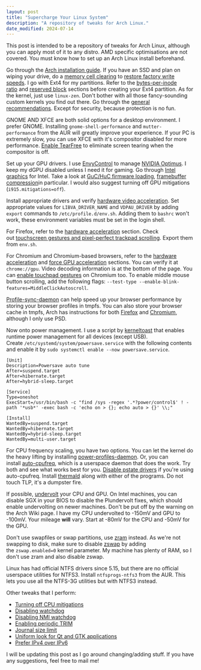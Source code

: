 ```yaml
---
layout: post
title: "Supercharge Your Linux System"
description: "A repository of tweaks for Arch Linux."
date_modified: 2024-07-14
---
```


This post is intended to be a repository of tweaks for Arch Linux, although you can apply most of it to any distro. AMD specific optimisations are not covered. You must know how to set up an Arch Linux install beforehand.

Go through the [Arch installation guide](https://wiki.archlinux.org/title/Installation_guide). If you have an SSD and plan on wiping your drive, do a [memory cell clearing](https://wiki.archlinux.org/title/Solid_state_drive/Memory_cell_clearing#NVMe_drive) to [restore factory write speeds](https://www.anandtech.com/show/2738/8). I go with Ext4 for my partitions. Refer to the [bytes-per-inode ratio](https://wiki.archlinux.org/title/Ext4#Bytes-per-inode_ratio) and [reserved block](https://wiki.archlinux.org/title/Ext4#Reserved_blocks) sections before creating your Ext4 partition. As for the kernel, just use `linux-zen`. Don't bother with all those fancy-sounding custom kernels you find out there. Go through the [general recommendations](https://wiki.archlinux.org/title/General_recommendations). Except for security, because protection is no fun.

GNOME AND XFCE are both solid options for a desktop environment. I prefer GNOME. Installing `gnome-shell-performance` and `mutter-performance` from the AUR will greatly improve your experience. If your PC is extremely slow, you can use XFCE with it's compositor disabled for more performance. [Enable TearFree](https://wiki.archlinux.org/title/intel_graphics#Tearing) to eliminate screen tearing when the compositor is off.

Set up your GPU drivers. I use [EnvyControl](https://github.com/bayasdev/envycontrol) to manage [NVIDIA Optimus](https://wiki.archlinux.org/title/NVIDIA_Optimus). I keep my dGPU disabled unless I need it for gaming. Go through [Intel graphics](https://wiki.archlinux.org/title/intel_graphics) for Intel. Take a look at [GuC/HuC firmware loading](https://wiki.archlinux.org/title/intel_graphics#Enable_GuC_/_HuC_firmware_loading), [framebuffer compression](https://wiki.archlinux.org/title/intel_graphics#Framebuffer_compression_(enable_fbc))in particular. I would also suggest turning off GPU mitigations (`i915.mitigations=off`).

Install appropriate drivers and verify [hardware video acceleration](https://wiki.archlinux.org/title/Hardware_video_acceleration). Set appropriate values for `LIBVA_DRIVER_NAME` and `VDPAU_DRIVER` by adding `export` commands to `/etc/profile.d/env.sh`. Adding them to `bashrc` won't work, these environment variables must be set in the login shell.

For Firefox, refer to the [hardware acceleration](https://wiki.archlinux.org/title/Firefox#Hardware_video_acceleration) section. Check out [touchscreen gestures and pixel-perfect trackpad scrolling](https://wiki.archlinux.org/title/Firefox#Touchscreen_gestures_and_pixel-perfect_trackpad_scrolling). Export them from `env.sh`.

For Chromium and Chromium-based browsers, refer to the [hardware acceleration](https://wiki.archlinux.org/title/Chromium#Hardware_video_acceleration) and [force GPU acceleration](https://wiki.archlinux.org/title/Chromium#Force_GPU_acceleration) sections. You can verify it at `chrome://gpu`. Video decoding information is at the bottom of the page. You can [enable touchpad gestures](https://wiki.archlinux.org/title/Chromium#Touchpad_Gestures_for_Navigation) on Chromium too. To enable middle mouse button scrolling, add the following flags: `--test-type --enable-blink-features=MiddleClickAutoscroll`.

[Profile-sync-daemon](https://wiki.archlinux.org/title/Profile-sync-daemon) can help speed up your browser performance by storing your browser profiles in tmpfs. You can also store your browser cache in tmpfs, Arch has instructions for both [Firefox](https://wiki.archlinux.org/title/Firefox/Tweaks#Move_disk_cache_to_RAM) and [Chromium](https://wiki.archlinux.org/title/Chromium#Cache_in_tmpfs), although I only use PSD.

Now onto power management. I use a script by [kerneltoast](https://kerneltoast.com) that enables runtime power management for all devices (except USB). Create `/etc/systemd/system/powersave.service` with the following contents and enable it by `sudo systemctl enable --now powersave.service`.

```
[Unit]
Description=Powersave auto tune
After=suspend.target
After=hibernate.target
After=hybrid-sleep.target

[Service]
Type=oneshot
ExecStart=/usr/bin/bash -c "find /sys -regex '.*?power/control$' ! -path '*usb*' -exec bash -c 'echo on > {}; echo auto > {}' \\;"

[Install]
WantedBy=suspend.target
WantedBy=hibernate.target
WantedBy=hybrid-sleep.target
WantedBy=multi-user.target
```

For CPU frequency scaling, you have two options. You can let the kernel do the heavy lifting by installing [power-profiles-daemon](https://gitlab.freedesktop.org/upower/power-profiles-daemon). Or, you can install [auto-cpufreq](https://github.com/AdnanHodzic/auto-cpufreq), which is a userspace daemon that does the work. Try both and see what works best for you. [Disable pstate drivers](https://github.com/AdnanHodzic/auto-cpufreq#troubleshooting) if you're using auto-cpufreq. Install [thermald](https://wiki.archlinux.org/title/CPU_frequency_scaling#thermald) along with either of the programs. Do not touch TLP, it's a dumpster fire.

If possible, [undervolt](https://wiki.archlinux.org/title/Undervolting_CPU) your CPU and GPU. On Intel machines, you can disable SGX in your BIOS to disable the Plundervolt fixes, which should enable undervolting on newer machines. Don't be put off by the warning on the Arch Wiki page. I have my CPU undervolted to -150mV and GPU to -100mV. Your mileage **will** vary. Start at -80mV for the CPU and -50mV for the GPU.

Don't use swapfiles or swap partitions, use [zram](https://wiki.archlinux.org/title/Zram) instead. As we're not swapping to disk, make sure to disable [zswap](https://wiki.archlinux.org/title/Zswap) by adding the `zswap.enabled=0` kernel parameter. My machine has plenty of RAM, so I don't use zram and also disable zswap.

Linux has had official NTFS drivers since 5.15, but there are no official userspace utilities for NTFS3. Install `ntfsprogs-ntfs3` from the AUR. This lets you use all the NTFS-3G utilities but with NTFS3 instead.

Other tweaks that I perform:

- [Turning off CPU mitigations](https://wiki.archlinux.org/title/Improving_performance#Turn_off_CPU_exploit_mitigations)
- [Disabling watchdog](https://wiki.archlinux.org/title/Improving_performance#Watchdogs)
- [Disabling NMI watchdog](https://wiki.archlinux.org/title/Power_management#Disabling_NMI_watchdog)
- [Enabling periodic TRIM](https://wiki.archlinux.org/title/Solid_state_drive#Periodic_TRIM)
- [Journal size limit](https://wiki.archlinux.org/title/Systemd/Journal#Journal_size_limit)
- [Uniform look for Qt and GTK applications](https://wiki.archlinux.org/title/Uniform_look_for_Qt_and_GTK_applications)
- [Prefer IPv4 over IPv6](https://wiki.archlinux.org/title/IPv6#Prefer_IPv4_over_IPv6)

I will be updating this post as I go around changing/adding stuff. If you have any suggestions, feel free to mail me!